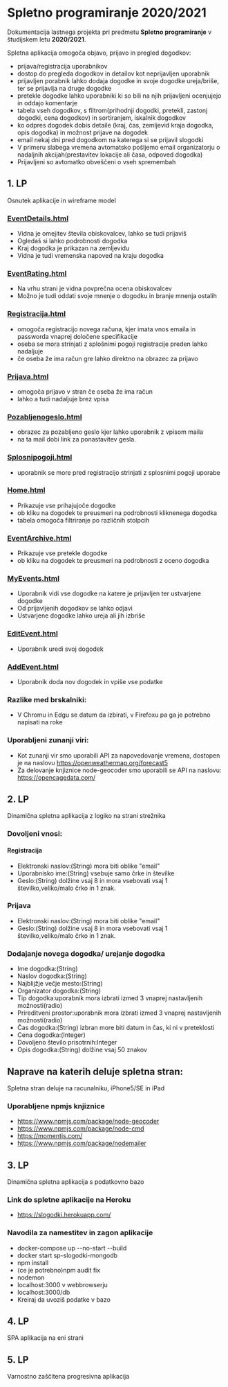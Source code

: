 # Spletno programiranje 2020/2021

Dokumentacija lastnega projekta pri predmetu **Spletno programiranje** v študijskem letu **2020/2021**.

Spletna aplikacija omogoča objavo, prijavo in pregled dogodkov:
- prijava/registracija uporabnikov
- dostop do pregleda dogodkov in detailov kot neprijavljen uporabnik
- prijavljen porabnik lahko dodaja dogodke in svoje dogodke ureja/briše, ter se prijavlja na druge dogodke
- pretekle dogodke lahko uporabniki ki so bili na njih prijavljeni ocenjujejo in oddajo komentarje
- tabela vseh dogodkov, s filtrom(prihodnji dogodki, pretekli, zastonj dogodki, cena dogodkov) in sortiranjem, iskalnik dogodkov
- ko odpres dogodek dobis detaile (kraj, čas, zemljevid kraja dogodka, opis dogodka) in možnost prijave na dogodek
- email nekaj dni pred dogodkom na katerega si se prijavil
slogodki
- V primeru slabega vremena avtomatsko pošljemo email organizatorju o nadaljnih akcijah(prestavitev lokacije ali časa, odpoved dogodka)
- Prijavljeni so avtomatko obveščeni o vseh spremembah

## 1. LP
Osnutek aplikacije in wireframe model

### [EventDetails.html](app_server/views/EventDetails.html)
- Vidna je omejitev števila obiskovalcev, lahko se tudi prijaviš
- Ogledaš si lahko podrobnosti dogodka
- Kraj dogodka je prikazan na zemljevidu
- Vidna je tudi vremenska napoved na kraju dogodka

### [EventRating.html](app_server/views/EventRating.html)
- Na vrhu strani je vidna povprečna ocena obiskovalcev
- Možno je tudi oddati svoje mnenje o dogodku in branje mnenja ostalih

### [Registracija.html](app_server/views/registracija.hbs)
- omogoča registracijo novega računa, kjer imata vnos emaila in passworda vnaprej določene specifikacije
- oseba se mora strinjati z splošnimi pogoji registracije preden lahko nadaljuje
- če oseba že ima račun gre lahko direktno na obrazec za prijavo

### [Prijava.html](app_server/views/prijava.hbs)
- omogoča prijavo v stran če oseba že ima račun
- lahko a tudi nadaljuje brez vpisa

### [Pozabljenogeslo.html](app_server/views/pozabljenogeslo.hbs)
- obrazec za pozabljeno geslo kjer lahko uporabnik z vpisom maila
- na ta mail dobi link za ponastavitev gesla.

### [Splosnipogoji.html](app_server/views/Login/splosnipogoji.hbs)
- uporabnik se more pred registracijo strinjati z splosnimi pogoji uporabe

### [Home.html](app_server/views/home.hbs)
- Prikazuje vse prihajujoče dogodke
- ob kliku na dogodek te preusmeri na podrobnosti kliknenega dogodka
- tabela omogoča filtriranje po različnih stolpcih

### [EventArchive.html](app_server/views/EventArchive.html)
- Prikazuje vse pretekle dogodke
- ob kliku na dogodek te preusmeri na podrobnosti z oceno dogodka

### [MyEvents.html](app_server/views/MyEvents.html)
- Uporabnik vidi vse dogodke na katere je prijavljen ter ustvarjene dogodke
- Od prijavljenih dogodkov se lahko odjavi
- Ustvarjene dogodke lahko ureja ali jih izbriše

### [EditEvent.html](app_server/views/EventWizard/EditEvent.html)
- Uporabnik uredi svoj dogodek

### [AddEvent.html](app_server/views/EventWizard/AddEvent.html)
- Uporabnik doda nov dogodek in vpiše vse podatke

### Razlike med brskalniki:
- V Chromu in Edgu se datum da izbirati, v Firefoxu pa ga je potrebno napisati na roke

### Uporabljeni zunanji viri:
- Kot zunanji vir smo uporabili API za napovedovanje vremena, dostopen je na naslovu https://openweathermap.org/forecast5
- Za delovanje knjiznice node-geocoder smo uporabili se API na naslovu: https://opencagedata.com/

## 2. LP

Dinamična spletna aplikacija z logiko na strani strežnika

### Dovoljeni vnosi:

#### Registracija

- Elektronski naslov:(String) mora biti oblike "email"
- Uporabnisko ime:(String) vsebuje samo črke in številke
- Geslo:(String) dolžine vsaj 8 in mora vsebovati vsaj 1 številko,veliko/malo črko in 1 znak.

### Prijava

- Elektronski naslov:(String) mora biti oblike "email"
- Geslo:(String) dolžine vsaj 8 in mora vsebovati vsaj 1 številko,veliko/malo črko in 1 znak.

### Dodajanje novega dogodka/ urejanje dogodka

- Ime dogodka:(String)
- Naslov dogodka:(String)
- Najblijžje večje mesto:(String)
- Organizator dogodka:(String)
- Tip dogodka:uporabnik mora izbrati izmed 3 vnaprej nastavljenih možnosti(radio)
- Prireditveni prostor:uporabnik mora izbrati izmed 3 vnaprej nastavljenih možnosti(radio)
- Čas dogodka:(String) izbran more biti datum in čas, ki ni v preteklosti
- Cena dogodka:(Integer)
- Dovoljeno število prisotrnih:Integer
- Opis dogodka:(String) dolžine vsaj 50 znakov

## Naprave na katerih deluje spletna stran:
Spletna stran deluje na racunalniku, iPhone5/SE in iPad

### Uporabljene npmjs knjiznice
- https://www.npmjs.com/package/node-geocoder
- https://www.npmjs.com/package/node-cmd
- https://momentjs.com/
- https://www.npmjs.com/package/nodemailer

## 3. LP
Dinamična spletna aplikacija s podatkovno bazo

### Link do spletne aplikacije na Heroku
- https://slogodki.herokuapp.com/

### Navodila za namestitev in zagon aplikacije
- docker-compose up --no-start --build
- docker start sp-slogodki-mongodb
- npm install
- (ce je potrebno)npm audit fix
- nodemon
- localhost:3000 v webbrowserju
- localhost:3000/db 
- Kreiraj da uvoziš podatke v bazo

## 4. LP
SPA aplikacija na eni strani

## 5. LP
Varnostno zaščitena progresivna aplikacija
